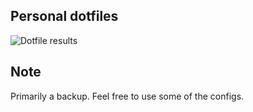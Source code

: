 ## Personal dotfiles

![Dotfile results](https://i.imgur.com/4TqjbrG.png)

## Note

Primarily a backup. Feel free to use some of the configs.

